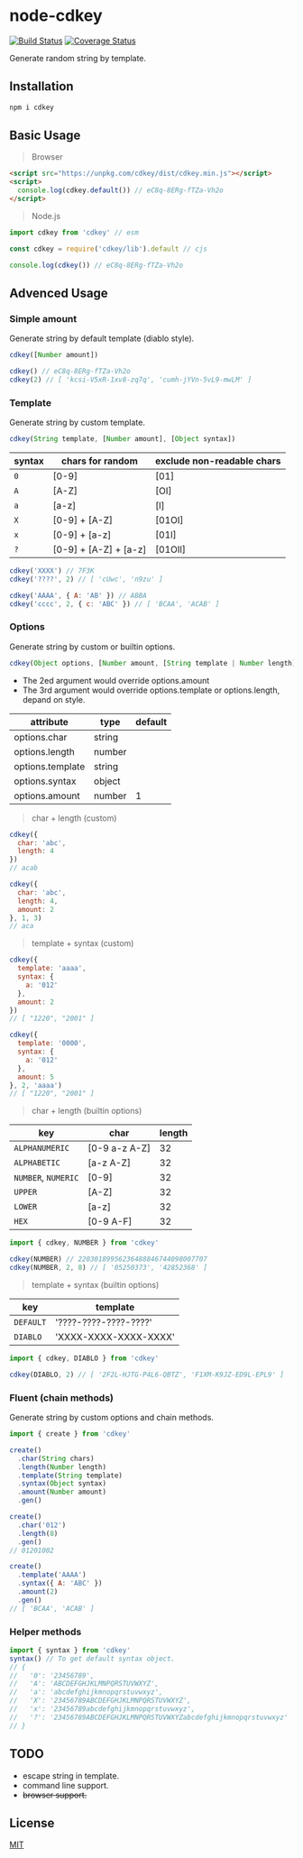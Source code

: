 # node-cdkey

[![Build Status](https://travis-ci.org/up9cloud/node-cdkey.svg?branch=master)](https://travis-ci.org/up9cloud/node-cdkey)
[![Coverage Status](https://coveralls.io/repos/github/up9cloud/node-cdkey/badge.svg?branch=master)](https://coveralls.io/github/up9cloud/node-cdkey?branch=master)

Generate random string by template.

## Installation

```sh
npm i cdkey
```

## Basic Usage

> Browser

```html
<script src="https://unpkg.com/cdkey/dist/cdkey.min.js"></script>
<script>
  console.log(cdkey.default()) // eC8q-8ERg-fTZa-Vh2o
</script>
```

> Node.js

```js
import cdkey from 'cdkey' // esm

const cdkey = require('cdkey/lib').default // cjs

console.log(cdkey()) // eC8q-8ERg-fTZa-Vh2o
```

## Advenced Usage

### Simple amount

Generate string by default template (diablo style).

```js
cdkey([Number amount])
```

```js
cdkey() // eC8q-8ERg-fTZa-Vh2o
cdkey(2) // [ 'kcsi-V5xR-1xv8-zq7q', 'cumh-jYVn-5vL9-mwLM' ]
```

### Template

Generate string by custom template.

```js
cdkey(String template, [Number amount], [Object syntax])
```

| syntax | chars for random      | exclude non-readable chars |
| ------ | --------------------- | -------------------------- |
| `0`    | [0-9]                 | [01]                       |
| `A`    | [A-Z]                 | [OI]                       |
| `a`    | [a-z]                 | [l]                        |
| `X`    | [0-9] + [A-Z]         | [01OI]                     |
| `x`    | [0-9] + [a-z]         | [01l]                      |
| `?`    | [0-9] + [A-Z] + [a-z] | [01OIl]                    |

```js
cdkey('XXXX') // 7F3K
cdkey('????', 2) // [ 'cUwc', 'n9zu' ]

cdkey('AAAA', { A: 'AB' }) // ABBA
cdkey('cccc', 2, { c: 'ABC' }) // [ 'BCAA', 'ACAB' ]
```

### Options

Generate string by custom or builtin options.

```js
cdkey(Object options, [Number amount, [String template | Number length]])
```

- The 2ed argument would override options.amount
- The 3rd argument would override options.template or options.length, depand on style.

| attribute        | type   | default |
| ---------------- | ------ | ------- |
| options.char     | string |         |
| options.length   | number |         |
| options.template | string |         |
| options.syntax   | object |         |
| options.amount   | number | 1       |

> char + length (custom)

```js
cdkey({
  char: 'abc',
  length: 4
})
// acab

cdkey({
  char: 'abc',
  length: 4,
  amount: 2
}, 1, 3)
// aca
```

> template + syntax (custom)

```js
cdkey({
  template: 'aaaa',
  syntax: {
    a: '012'
  },
  amount: 2
})
// [ "1220", "2001" ]

cdkey({
  template: '0000',
  syntax: {
    a: '012'
  },
  amount: 5
}, 2, 'aaaa')
// [ "1220", "2001" ]
```

> char + length (builtin options)

| key                 | char          | length |
| ------------------- | ------------- | ------ |
| `ALPHANUMERIC`      | [0-9 a-z A-Z] | 32     |
| `ALPHABETIC`        | [a-z A-Z]     | 32     |
| `NUMBER`, `NUMERIC` | [0-9]         | 32     |
| `UPPER`             | [A-Z]         | 32     |
| `LOWER`             | [a-z]         | 32     |
| `HEX`               | [0-9 A-F]     | 32     |

```js
import { cdkey, NUMBER } from 'cdkey'

cdkey(NUMBER) // 22030189956236488846744098007707
cdkey(NUMBER, 2, 8) // [ '05250373', '42852368' ]
```

> template + syntax (builtin options)

| key       | template              |
| --------- | --------------------- |
| `DEFAULT` | '????-????-????-????' |
| `DIABLO`  | 'XXXX-XXXX-XXXX-XXXX' |

```js
import { cdkey, DIABLO } from 'cdkey'

cdkey(DIABLO, 2) // [ '2F2L-HJTG-P4L6-QBTZ', 'F1XM-K9JZ-ED9L-EPL9' ]
```

### Fluent (chain methods)

Generate string by custom options and chain methods.

```js
import { create } from 'cdkey'

create()
  .char(String chars)
  .length(Number length)
  .template(String template)
  .syntax(Object syntax)
  .amount(Number amount)
  .gen()
```

```js
create()
  .char('012')
  .length(8)
  .gen()
// 01201002

create()
  .template('AAAA')
  .syntax({ A: 'ABC' })
  .amount(2)
  .gen()
// [ 'BCAA', 'ACAB' ]
```

### Helper methods

```js
import { syntax } from 'cdkey'
syntax() // To get default syntax object.
// {
//   '0': '23456789',
//   'A': 'ABCDEFGHJKLMNPQRSTUVWXYZ',
//   'a': 'abcdefghijkmnopqrstuvwxyz',
//   'X': '23456789ABCDEFGHJKLMNPQRSTUVWXYZ',
//   'x': '23456789abcdefghijkmnopqrstuvwxyz',
//   '?': '23456789ABCDEFGHJKLMNPQRSTUVWXYZabcdefghijkmnopqrstuvwxyz'
// }
```

## TODO

- escape string in template.
- command line support.
- ~~browser support.~~

## License

[MIT](LICENSE)
